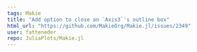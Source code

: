 ```yaml
---
tags: Makie
title: "Add option to close an `Axis3`'s outline box"
html_url: "https://github.com/MakieOrg/Makie.jl/issues/2349"
user: fatteneder
repo: JuliaPlots/Makie.jl
---
```


